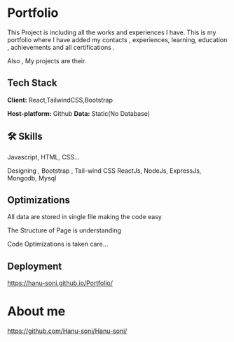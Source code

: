 
# Portfolio
This Project is including all the works and experiences I have. This is my portfolio where I have added my contacts , experiences, learning, education , achievements and all certifications .

Also , My projects are their.



## Tech Stack

**Client:** React,TailwindCSS,Bootstrap

**Host-platform:** Github
**Data:** Static(No Database)



## 🛠 Skills
Javascript, HTML, CSS...

Designing , Bootstrap , Tail-wind CSS
ReactJs, NodeJs, ExpressJs, Mongodb, Mysql


## Optimizations

All data are stored in single file making the code easy

The Structure of Page is understanding

Code Optimizations is taken care...


## Deployment

https://hanu-soni.github.io/Portfolio/


# About me
https://github.com/Hanu-soni/Hanu-soni/
